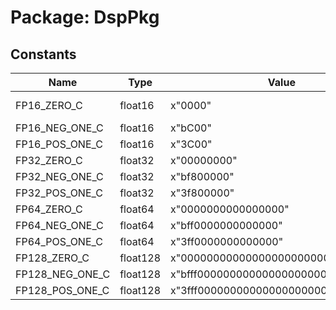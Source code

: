 # Package: DspPkg

## Constants

| Name            | Type     | Value                                | Description      |
| --------------- | -------- | ------------------------------------ | ---------------- |
| FP16_ZERO_C     | float16  |  x"0000"                             | Useful constants |
| FP16_NEG_ONE_C  | float16  |  x"bC00"                             |                  |
| FP16_POS_ONE_C  | float16  |  x"3C00"                             |                  |
| FP32_ZERO_C     | float32  |  x"00000000"                         |                  |
| FP32_NEG_ONE_C  | float32  |  x"bf800000"                         |                  |
| FP32_POS_ONE_C  | float32  |  x"3f800000"                         |                  |
| FP64_ZERO_C     | float64  |  x"0000000000000000"                 |                  |
| FP64_NEG_ONE_C  | float64  |  x"bff0000000000000"                 |                  |
| FP64_POS_ONE_C  | float64  |  x"3ff0000000000000"                 |                  |
| FP128_ZERO_C    | float128 |  x"00000000000000000000000000000000" |                  |
| FP128_NEG_ONE_C | float128 |  x"bfff0000000000000000000000000000" |                  |
| FP128_POS_ONE_C | float128 |  x"3fff0000000000000000000000000000" |                  |
